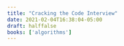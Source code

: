 ```yaml
---
title: "Cracking the Code Interview"
date: 2021-02-04T16:38:04-05:00
draft: halffalse
books: ['algorithms']
---
```



